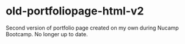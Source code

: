 # old-portfoliopage-html-v2

Second version of portfolio page created on my own during Nucamp Bootcamp. No longer up to date.

